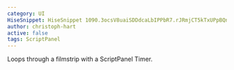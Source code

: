 ```yaml
---
category: UI
HiseSnippet: HiseSnippet 1090.3ocsV8uaiSDDdcaLbIPPbR7.rJRmjCT5kTxUPpBQn4Gn.WaiZJm3DBEs0dc7pZuqk85qMpJua7Hwa.Lq20INsIkK+QspZ6Ny7sy2L6ryriSDtzzTQBxp5UyioHqO2dxbtLnW.gwQi5ir9R6wgDojxSiYzPZB5z4wjzTpGxxZ+eQYkU0Jn7u+4mNkDR3tzUhPn2IXtz2xhXxURG282XggCIdzqXQkrtS2QtBdOQnHCXz91sPwD2aHynmSTlsmMx5SF3wjhjIRhjlhrpbpva9j.wsbs8uikxtNjpVzFMA1Hs3ghPOEiURQ8BXgdiKh7TDrKiWkG1WmG9J6yXdrkxKmOTJvqPTNeXs2SQu1koWqOd5YUhdUzz6k1SbSXwxUZTb6yrGwkzDeBbDTlVZaQ68pJ18DfEb4gQjanCSfEKQ3bbqVGfeSqVMOods50fChTI9CjD7XBmF1F+i3BrynxdhnXAGV3zPqtgB0JLmlIkB91AYz2P6qD5LLi6QuCru0I3W+ZyJgOVFPw9rvnTIDBXsoRgjDN0OAJJRADG0IGRtTrQJiuNRMvbkSCnrYAR.3wFffgZYNyap7Ik3FnsUQt50zQ3ggBh2nHnZzow8iu7hecPuqlN7h21evkKD7oBe+oG2Q8yQcNLlOqwA3FdBoIBMaQJUNFJjjWJxjLN0wOi6JYBtyrl2WuFF9z+d1gdIjaMNSsKGf+S3vA9QFvRU4RmF2x7jAMZVVjNJZz7uxMUmC+50hZEaV7PJotDlziDFdMbaaEmJnTwIii9e9Fb6l3Ws1gvIZCyIRBMVEgNk7T8ZPVtWVpTDgKbC1WrrJQYAiGBIDbgywBtQop9IQD53VT7b.TfElQaVuFvupLerSwZEGtuHEp9JBQIIQGjNs0k2JkKz+gFlRMP2.PQrFWIPKxio+mxZUZ0v7kI1GFRp8rT7dtPRu.x50tuV0ZKdjFe+MoxrUgJJ9XsFtuUXN7rnqoIEYTicPSl06hYu8tXkax5pSIkLTvGwYxKho7s0aCYxiptbFRAlJy6w8Eldb5rFhAsxpZaRgnbFWdNC52G0mHIEaDrmfehoIRlJDr5S+.LGR27rpceZ5MvYKLRY4gGLZQ615EsVU0.4d8E155AzcqbXqtyKuH+xX4Ab5qakkfdrqdxHbKN6ueeWI8NXO9T675ZzCb8ztnGOt.FZI7xf43qOISM91n.pKVajgZr.OkImWd79yx3sOV59R6wLoavl46dafuPovyMeMOVnt8.eepqbEYqXO7Od9eY.ROGY1YDXFGTuXedVzD3sStTfIbnjUc40ZO00L85Vp0pLyDJ2Kew+BeFksUqsLJaWnDEQbSDSc0WNUOG4E4R.NwyeUVU6yTqwKuSp3cD7FoottpDw2BLeyHNZmQ7c6LhN6Lh2ryHNdmQ786Lhe3IPndP5OmASW0WK.AiGj2KzxZ.m.UU4Ufn+CSrMQs.
author: christoph-hart
active: false
tags: ScriptPanel
---
```

Loops through a filmstrip with a ScriptPanel Timer.